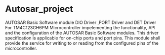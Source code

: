# Autosar_project
AUTOSAR Basic Software module DIO Driver ,PORT Driver and DET Driver  For TM4C123GH6PM Microcontroller impelementing the functionality, API and the configuration of the AUTOSAR Basic Software modules. This driver specification is applicable for on-chip ports and port pins. This module shall provide the service for writing to or reading from the configured pins of the microcontroller.
